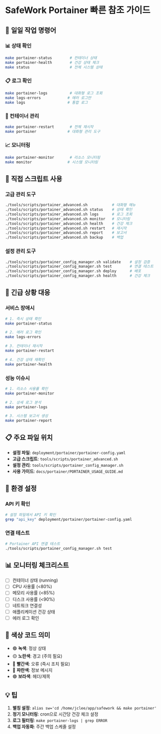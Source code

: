 # SafeWork Portainer 빠른 참조 가이드

## 🚀 일일 작업 명령어

### 📊 상태 확인
```bash
make portainer-status        # 컨테이너 상태
make portainer-health        # 건강 상태 체크
make status                  # 전체 시스템 상태
```

### 📋 로그 확인
```bash
make portainer-logs          # 대화형 로그 조회
make logs-errors            # 에러 로그만
make logs                   # 통합 로그
```

### 🔄 컨테이너 관리
```bash
make portainer-restart       # 전체 재시작
make portainer              # 대화형 관리 도구
```

### 📈 모니터링
```bash
make portainer-monitor       # 리소스 모니터링
make monitor                # 시스템 모니터링
```

## 🎯 직접 스크립트 사용

### 고급 관리 도구
```bash
./tools/scripts/portainer_advanced.sh           # 대화형 메뉴
./tools/scripts/portainer_advanced.sh status    # 상태 확인
./tools/scripts/portainer_advanced.sh logs      # 로그 조회
./tools/scripts/portainer_advanced.sh monitor   # 모니터링
./tools/scripts/portainer_advanced.sh health    # 건강 체크
./tools/scripts/portainer_advanced.sh restart   # 재시작
./tools/scripts/portainer_advanced.sh report    # 보고서
./tools/scripts/portainer_advanced.sh backup    # 백업
```

### 설정 관리 도구
```bash
./tools/scripts/portainer_config_manager.sh validate    # 설정 검증
./tools/scripts/portainer_config_manager.sh test        # 연결 테스트
./tools/scripts/portainer_config_manager.sh deploy      # 배포
./tools/scripts/portainer_config_manager.sh health      # 건강 체크
```

## 🚨 긴급 상황 대응

### 서비스 장애시
```bash
# 1. 즉시 상태 확인
make portainer-status

# 2. 에러 로그 확인
make logs-errors

# 3. 컨테이너 재시작
make portainer-restart

# 4. 건강 상태 재확인
make portainer-health
```

### 성능 이슈시
```bash
# 1. 리소스 사용률 확인
make portainer-monitor

# 2. 상세 로그 분석
make portainer-logs

# 3. 시스템 보고서 생성
make portainer-report
```

## 📋 주요 파일 위치

- **설정 파일**: `deployment/portainer/portainer-config.yaml`
- **고급 스크립트**: `tools/scripts/portainer_advanced.sh`
- **설정 관리**: `tools/scripts/portainer_config_manager.sh`
- **사용 가이드**: `docs/portainer/PORTAINER_USAGE_GUIDE.md`

## 🔧 환경 설정

### API 키 확인
```bash
# 설정 파일에서 API 키 확인
grep "api_key" deployment/portainer/portainer-config.yaml
```

### 연결 테스트
```bash
# Portainer API 연결 테스트
./tools/scripts/portainer_config_manager.sh test
```

## 📊 모니터링 체크리스트

- [ ] 컨테이너 상태 (running)
- [ ] CPU 사용률 (<80%)
- [ ] 메모리 사용률 (<85%)
- [ ] 디스크 사용률 (<90%)
- [ ] 네트워크 연결성
- [ ] 애플리케이션 건강 상태
- [ ] 에러 로그 확인

## 🎨 색상 코드 의미

- 🟢 **녹색**: 정상 상태
- 🟡 **노란색**: 경고 (주의 필요)
- 🔴 **빨간색**: 오류 (즉시 조치 필요)
- 🔵 **파란색**: 정보 메시지
- 🟣 **보라색**: 헤더/제목

## 💡 팁

1. **별칭 설정**: `alias sw='cd /home/jclee/app/safework && make portainer'`
2. **정기 모니터링**: cron으로 시간당 건강 체크 설정
3. **로그 필터링**: `make portainer-logs | grep ERROR`
4. **백업 자동화**: 주간 백업 스케줄 설정